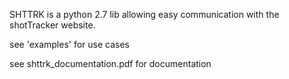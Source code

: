SHTTRK is a python 2.7 lib allowing easy communication with the shotTracker website.

see 'examples' for use cases

see shttrk_documentation.pdf for documentation
